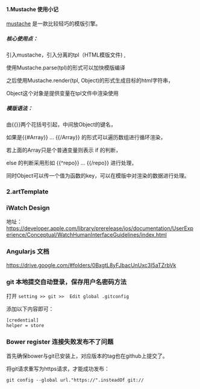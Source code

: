 #### 1.Mustache 使用小记

[mustache](https://github.com/janl/mustache.js/) 是一款比较轻巧的模版引擎。

##### 核心使用点：

引入mustache，引入分离的tpl（HTML模版文件) ,

使用Mustache.parse(tpl)的形式可以加快模版编译

之后使用Mustache.render(tpl, Object)的形式生成目标的html字符串，

Object这个对象是提供变量在tpl文件中渲染使用

##### 模版语法：

由{{}}两个花括号引起，中间放Object的键名，

如果是{{#Array}}  ... {{/Array}} 的形式可以遍历数组进行循环渲染，

若上面的Array只是个普通变量则表示 if 的判断，

else 的判断采用形如 {{^repo}} ... {{/repo}} 进行处理，

同时Object可以传一个值为函数的key，可以在模版中对渲染的数据进行处理。

### 2.artTemplate


### iWatch Design

地址：https://developer.apple.com/library/prerelease/ios/documentation/UserExperience/Conceptual/WatchHumanInterfaceGuidelines/index.html

### Angularjs 文档

https://drive.google.com/#folders/0BxgtL8yFJbacUnUxc3l5aTZrbVk

### git 本地提交自动登录，保存用户名密码方法

打开 `setting >> git >>  Edit global .gitconfig `

添加以下内容即可：

```
[credential]
helper = store
```

### Bower register 连接失败发布不了问题

首先确保bower与git已安装上，对应版本的tag也在github上提交了。

将git请求重写为https请求，才能成功发布：


```
git config --global url."https://".insteadOf git://
```
